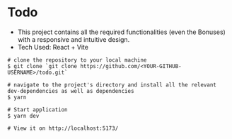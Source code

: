 # Todo

- This project contains all the required functionalities (even the Bonuses) with a responsive and intuitive design.
- Tech Used: React + Vite

```
# clone the repository to your local machine
$ git clone `git clone https://github.com/<YOUR-GITHUB-USERNAME>/todo.git`

# navigate to the project's directory and install all the relevant dev-dependencies as well as dependencies
$ yarn
   
# Start application
$ yarn dev

# View it on http://localhost:5173/ 

```
